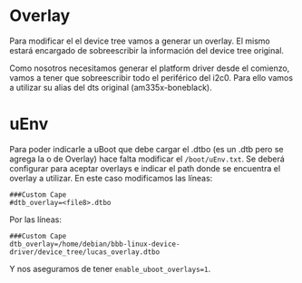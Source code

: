 # Overlay

Para modificar el el device tree vamos a generar un overlay. El mismo estará encargado de sobreescribir la información del device tree original. 

Como nosotros necesitamos generar el platform driver desde el comienzo, vamos a tener que sobreescribir todo el periférico del i2c0. Para ello vamos a utilizar su alias del dts original (am335x-boneblack).

# uEnv

Para poder indicarle a uBoot que debe cargar el .dtbo (es un .dtb pero se agrega la o de Overlay) hace falta modificar el `/boot/uEnv.txt`. Se deberá configurar para aceptar overlays e indicar el path donde se encuentra el overlay a utilizar. En este caso modificamos las líneas:

```dts
###Custom Cape
#dtb_overlay=<file8>.dtbo
```

Por las líneas:

```dts
###Custom Cape
dtb_overlay=/home/debian/bbb-linux-device-driver/device_tree/lucas_overlay.dtbo
```

Y nos aseguramos de tener `enable_uboot_overlays=1`.

